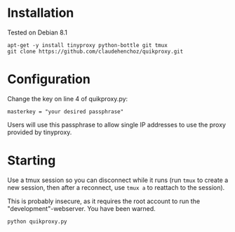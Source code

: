# Installation
Tested on Debian 8.1

    apt-get -y install tinyproxy python-bottle git tmux
    git clone https://github.com/claudehenchoz/quikproxy.git

# Configuration

Change the key on line 4 of quikproxy.py:

    masterkey = "your desired passphrase"

Users will use this passphrase to allow single IP addresses to use the proxy provided by tinyproxy.

# Starting
Use a tmux session so you can disconnect while it runs (run `tmux` to create a new session, then after a reconnect, use `tmux a` to reattach to the session). 

This is probably insecure, as it requires the root account to run the "development"-webserver. You have been warned.

    python quikproxy.py
